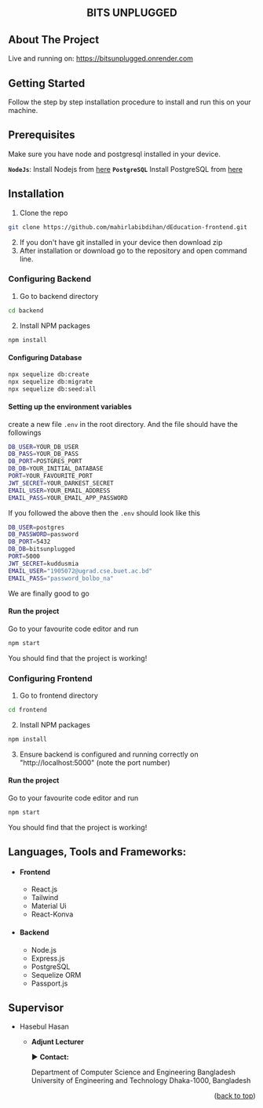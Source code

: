 <h2 align="center">BITS UNPLUGGED</h3>

## About The Project

Live and running on: https://bitsunplugged.onrender.com

## Getting Started

Follow the step by step installation procedure to install and run this on your machine.

## Prerequisites

Make sure you have node and postgresql installed in your device.

**`NodeJs`**: Install Nodejs from [here](https://nodejs.org/en/download/)
**`PostgreSQL`** Install PostgreSQL from [here](https://www.postgresql.org/download/)

## Installation <a name="configuration"></a>

1.  Clone the repo

```sh
git clone https://github.com/mahirlabibdihan/dEducation-frontend.git
```

2.  If you don't have git installed in your device then download zip
3.  After installation or download go to the repository and open command line.

### Configuring Backend

1. Go to backend directory

```sh
cd backend
```

2. Install NPM packages

```sh
npm install
```

#### Configuring Database

```sh
npx sequelize db:create
npx sequelize db:migrate
npx sequelize db:seed:all
```

#### Setting up the environment variables

create a new file `.env` in the root directory. And the file should have the followings

```sh
DB_USER=YOUR_DB_USER
DB_PASS=YOUR_DB_PASS
DB_PORT=POSTGRES_PORT
DB_DB=YOUR_INITIAL_DATABASE
PORT=YOUR_FAVOURITE_PORT
JWT_SECRET=YOUR_DARKEST_SECRET
EMAIL_USER=YOUR_EMAIL_ADDRESS
EMAIL_PASS=YOUR_EMAIL_APP_PASSWORD
```

If you followed the above then the `.env` should look like this

```sh
DB_USER=postgres
DB_PASSWORD=password
DB_PORT=5432
DB_DB=bitsunplugged
PORT=5000
JWT_SECRET=kuddusmia
EMAIL_USER="1905072@ugrad.cse.buet.ac.bd"
EMAIL_PASS="password_bolbo_na"
```

We are finally good to go

#### Run the project

Go to your favourite code editor and run

```sh
npm start
```

You should find that the project is working!

### Configuring Frontend

1. Go to frontend directory

```sh
cd frontend
```

2. Install NPM packages

```sh
npm install
```

3.  Ensure backend is configured and running correctly on "http://localhost:5000" (note the port number)

#### Run the project

Go to your favourite code editor and run

```sh
npm start
```

You should find that the project is working!

## Languages, Tools and Frameworks:<a name="tools"></a>

- <h4>Frontend</h4>

  - React.js
  - Tailwind
  - Material Ui
  - React-Konva

- <h4>Backend</h4>

  - Node.js
  - Express.js
  - PostgreSQL
  - Sequelize ORM
  - Passport.js

## Supervisor

- Hasebul Hasan

  - **Adjunt Lecturer**

    :arrow_forward: **Contact:**

    Department of Computer Science and Engineering
    Bangladesh University of Engineering and Technology
    Dhaka-1000, Bangladesh

<p align="right">(<a href="#top">back to top</a>)</p>

